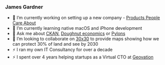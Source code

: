 ### James Gardner

- 🌱 I’m currently working on setting up a new company - [Products People Care About](https://productspeoplecareabout.com)
- 🔭 I’m currently learning native macOS and iPhone development
- 💬 Ask me about [CKAN](https://ckan.org), [Doughnut economics](https://www.kateraworth.com/doughnut/) or [Pylons](https://www.amazon.co.uk/Definitive-Guide-Pylons-James-Gardner/dp/1590599349)
- 👯 I’m looking to collaborate on [30x30](https://30x30.github.io) to provide maps showing how we can protect 30% of land and see by 2030
- ⚡ I ran my own IT Consultancy for over a decade 
- ⚡ I spent over 4 years helping startups as a Virtual CTO at [Geovation](https://geovation.uk)
